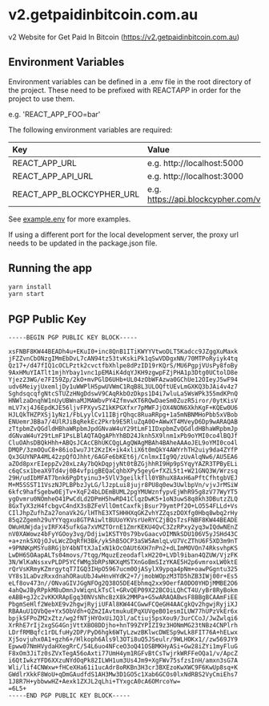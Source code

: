 # v2.getpaidinbitcoin.com.au

v2 Website for Get Paid In Bitcoin (https://v2.getpaidinbitcoin.com.au)

## Environment Variables

Environment variables can be defined in a .env file in the root directory of the project. These need to be prefixed with REACT*APP* in order for the project to use them.

e.g. 'REACT_APP_FOO=bar'

The following environment variables are required:

| Key               | Value                      |
| :---------------- | :------------------------- |
| REACT_APP_URL | e.g. http://localhost:5000 |
| REACT_APP_API_URL | e.g. http://localhost:3000 |
| REACT_APP_BLOCKCYPHER_URL | e.g. https://api.blockcypher.com/v1/btc/test3 |

See [example.env](./example.env) for more examples.

If using a different port for the local development server, the proxy url needs to be updated in the package.json file.

## Running the app

```bash
yarn install
yarn start
```

## PGP Public Key
```text
-----BEGIN PGP PUBLIC KEY BLOCK-----

xsFNBF8KW44BEADh4u+EKuI0+inc8QnB1ITiKWYYVtwoDLT5Kadcc9JZggXuMaxk
jFZZvnCbONzgIMmEbDvL7cAN94tz53tvKskiPk1qSwVDDgxNN/70MTPoRyiyk4tq
Qz17+/d47fIQ1cOCLPztk2cvctfbXhlpe8dPzID19rKQrS/MU6PgpjVUsPy8foBy
9AxHMuYIATlt1mjhYbay1vnc1pEMAiK4dqYJKH9zgwpFZjPHA1p3Dtg0UCtolD8e
Yjez23WG/e7FI59Zp/2kO+mvPGlD6UHb+UL04zObWFAzwa0GChUe12OIeyJ5wF94
udv6MeiyjUxemljDy1uWWPlH5pwUVWmC1RqB8L3ULOQftUEvLmGXKQ3bJAi4v4z7
SghdsqcqfgNtcSTUZzHNgDdswV9CAqRkbOzDkps1D4i7wluLa5WsWPk355mdKPnQ
HNWlzaDnqhW1nUyUBWnaMJMAWbvPY4ZfmvwXT6RQwDaeSm0ZuzR5iror/0ytKisV
mLV7xj4J6EpdKJE56ljvFPXyvSZ1kKPGXfxr7pMWFJjOX4NON6XkhKgF+KQEw0U6
HJLQkTHZPXSj1yNz1/FbLyylCv11IBjrQhqc8RuaRRpg+1a5mNBNMHoPbb5xVBob
ENUemrJBBa7/4UlRJiBqRekEc2Pkrb9E5RluZqA0O+AWwXT4MVeyD6Dp9wARAQAB
zTtpbmZvQGdldHBhaWRpbmJpdGNvaW4uY29tLmF1IDxpbmZvQGdldHBhaWRpbmJp
dGNvaW4uY29tLmF1PsLBlAQTAQgAPhYhBD24Jknh5X9lnm1xPb9oYMI0co4lBQJf
CluOAhsDBQkHhh+ABQsJCAcCBhUKCQgLAgQWAgMBAh4BAheAAAoJEL9oYMI0co4l
DMQP/3zmOQuC8+86ioIwu7Jt2KzIK+ik4xliX6t0mQkY4AWYrhTH2uiy9da4ZYfP
Qx3GUYNPA4ML42zpQfOJhht/6AGFe6bKEt6j/CnlmxIIg9Q/zUvAlqNw6/AU5EA6
aZOd8pxrEIeppZv20xLzAy7bQkDqpjyNt0tBZGjhhRI9Hp9pSYqyYAZR3TPByELi
c6qCsx1beaX9Td4vj0B4vfpigBEQaCqhbXPy5geyG+fXZL5t1+W21GNQ3W/Wrzsq
29H/udIbMFAT7bnk6PgDtyinu3+5VlV3geilkfll0YBhuX8AxH6aPftCfhtgbVEJ
M+M5SSST11VszNJPLBPbzJyLG/lJzpLui8jujr8PU8q0ew3UwlbpVn/vjvJrMSiW
6kfc9hafSgebw0EjTv+XqF24bLDEmBUML2pgYMUWznfypvEjWhR95g8zV77WyYT5
ygOvmru0NOmheO41PwCdLd2DPmH5hwRD41ClqzDwK5+1oN3uwS8q8kh3DButzZLQ
8GxTyX3zH4fcbgvC4ndX3sBZFeVllOmtCaxfkjBsur79ymtPf2O+LO5S4FLLd+Vs
CIlJhpZufhZa27onaVk2G/lHThE3XTSHHHXqGKZvhYZZqszDOXfg0Hbq8wbq2rHy
85q2Zgemh29uYYYqgxu8GTPAiwltBUUoYKVsrUeRYCZjBQsTzsFNBF8KW44BEADE
OWuHUWjdajvIRFX45ufkGa7xVMZTOrnE1ZmrKEKU4QvC3ZzRPxy2yq3wIQdwNEnZ
nV0XAWowz4bFyYGOoy3vg/Ddjiw1KSTY0s79bvGaacvOIMNkSDU106V5yJSHd43C
+a+znk5XQjOJvLWcZDqRfH3Bk/yk5hB5OCP3aSW5AmlqLvU7VcZThU6F5XD3m9nT
+9PNNKpMSYu8RGjbY4bNTtXJaIxN1kOcOAUt6XH7nPn2+dLImMOVOn74RksvhpKS
LwDH6SOAapALTs04movs/7tqg/MquzEzeodaflxH220+LVDl9iban4QZUW/VjzFK
3N/WlKaNssxvPLDP5YCfWMg3bRPsNKXqMSTXnGoBmSIzYKAE5H2p6vmroxLW0ktE
rQrVsKRmyKZmrgytqT7IGQ3IHpO5967ucm0OjASylX9ypqa4pNm+oawPGgntu325
VY8s1LaDvzRxxdnahORauUbJ4wHnvHYdK2+7/jmobWOpzM3TD5hZB3IWj00r+Es5
eLf8ov473n//ONvaGIVJGgNFOg2Q38O5DE4Ebhmq2xx9OerfA0DO0YHDjMMBE2O6
4ahQwJByRPpkM8uDmnJvWiqnLkTsCl+GRvQEP09X22BCOiLQhCT4U/yBr8RyBokm
eABB+gJ2c2vKKXRApEgq30NVsNhcBzX8k2MMPa+G5wARAQABwsF8BBgBCAAmFiEE
PbgmSeHlf2WebXE9v2hgwjRyjiUFAl8KW44CGwwFCQeGH4AACgkQv2hgwjRyjiXJ
RBAAuU1QVbQe+Yx5ObVdh+QZm2IAvtmukuEPqXUVgeB01esmILUW77hUPzVkEr6x
bpjkSFPoZM2xZtz/wg2fNTjHYOxUiJQ3l/aCtiuj5psXou9/3urCCoJ/JwZwlqi6
XrRhE7rIj2xgSG4GnjVttXBO8DDjho+hnT99ZYPIZI9z3HONmMG23tNBz4CNPlrh
LDrfRMBqfc1rDLfuHy2DP/PyD6hgk6WTyLzwzBKlwcDWESp9wLk8FIT76A+hELwx
Xj5ovjuhx0A1+gzh6+/Hlkoph6Als9l3OTi8uQ5JSeulr/9WLHOKx1//zw569JY9
Epww07NmHVydaHXegRrC/54L6uo4NFceO3oQ41OSBMKHyASi+Gw28iZYi1myFluG
F8xOm3JiTz0sZVxTegA56oAxti77UmH4ym1RGFvBtCsTwjrkWRFFeOQa1/v/ApcZ
i6QtIwkzYFD6XXzuNYdOqPk82ILWH1um3Us4Jm9+XgFWv75sfzsInH/amxn3sG7A
Wli/lif4CNWxw+fHCeXHa61i1ucAdr8oRKBn3H3cr3BXEzoKwXWC9F6KwUp8sq+K
GWdlrXkkF8WoU+qDmGAudfdS1AH3Mw3D1GO5c1Xab6GCOs0lxNdRBS2VyCmiEhs7
1J8R7H+ybbwwHZ+Aexk1ZXJL2qLhi+TYxgcA0cA6OMrcoYw=
=6L5+
-----END PGP PUBLIC KEY BLOCK-----
```
